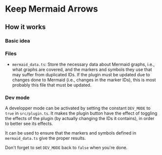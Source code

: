 # Keep Mermaid Arrows

<!-- TODO Plugin presentation -->
<!-- TODO Does it also correct styling issues due to the non-consideration of dark modes? -->

## How it works

### Basic idea

<!-- TODO Explain -->

### Files

- `mermaid_data.ts`: Store the necessary data about Mermaid graphs, i.e., what graphs are covered, and the markers and symbols they use that may suffer from duplicated IDs. If the plugin must be updated due to changes done to Mermaid (i.e., changes in the marker IDs), this is most probably this file that must be updated.

### Dev mode

A developper mode can be activated by setting the constant `DEV_MODE` to `true` in `src/plugin.ts`. It makes the plugin button have the effect of toggling the effects of the plugin (by actually changing the IDs it contains), in order to better see its effects.

It can be used to ensure that the markers and symbols defined in `mermaid_data.ts` give the proper results.

Don't forget to set `DEV_MODE` back to `false` when you're done.

<!-- TODO Complete -->
